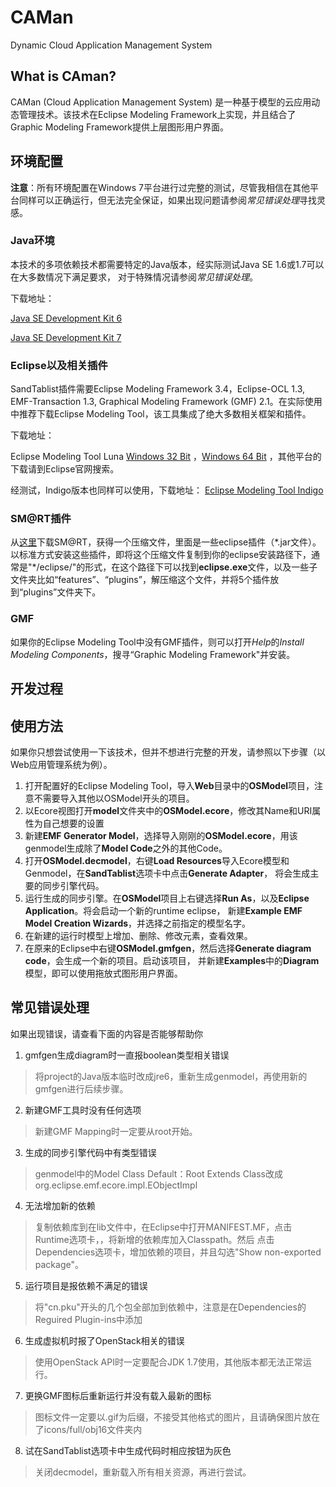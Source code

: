 # CAMan
Dynamic Cloud Application Management System

## What is CAman?

CAMan (Cloud Application Management System) 是一种基于模型的云应用动态管理技术。该技术在Eclipse Modeling Framework上实现，并且结合了Graphic Modeling Framework提供上层图形用户界面。

## 环境配置

**注意**：所有环境配置在Windows 7平台进行过完整的测试，尽管我相信在其他平台同样可以正确运行，但无法完全保证，如果出现问题请参阅*常见错误处理*寻找灵感。

### Java环境

本技术的多项依赖技术都需要特定的Java版本，经实际测试Java SE 1.6或1.7可以在大多数情况下满足要求，
对于特殊情况请参阅*常见错误处理*。

下载地址：

[Java SE Development Kit 6](http://www.oracle.com/technetwork/java/javase/downloads/java-archive-downloads-javase6-419409.html)

[Java SE Development Kit 7](http://www.oracle.com/technetwork/java/javase/downloads/jdk7-downloads-1880260.html)

### Eclipse以及相关插件

SandTablist插件需要Eclipse Modeling Framework 3.4，Eclipse-OCL 1.3, EMF-Transaction 1.3, Graphical Modeling Framework (GMF) 2.1。在实际使用中推荐下载Eclipse Modeling Tool，该工具集成了绝大多数相关框架和插件。

下载地址：

Eclipse Modeling Tool Luna [Windows 32 Bit](https://www.eclipse.org/downloads/download.php?file=/technology/epp/downloads/release/luna/SR2/eclipse-modeling-luna-SR2-win32.zip)
，[Windows 64 Bit](https://www.eclipse.org/downloads/download.php?file=/technology/epp/downloads/release/luna/SR2/eclipse-modeling-luna-SR2-win32-x86_64.zip)
，其他平台的下载请到Eclipse官网搜索。

经测试，Indigo版本也同样可以使用，下载地址：
[Eclipse Modeling Tool Indigo](https://www.eclipse.org/downloads/packages/eclipse-modeling-tools/indigosr2)

### SM@RT插件

从[这里](http://smatrt.googlecode.com/files/smatrt.zip)下载SM@RT，获得一个压缩文件，里面是一些eclipse插件（\*.jar文件）。以标准方式安装这些插件，即将这个压缩文件复制到你的eclipse安装路径下，通常是"\*/eclipse/"的形式，在这个路径下可以找到**eclipse.exe**文件，以及一些子文件夹比如“features”、“plugins”，解压缩这个文件，并将5个插件放到“plugins”文件夹下。

### GMF

如果你的Eclipse Modeling Tool中没有GMF插件，则可以打开*Help*的*Install Modeling Components*，搜寻“Graphic Modeling Framework"并安装。

## 开发过程

## 使用方法

如果你只想尝试使用一下该技术，但并不想进行完整的开发，请参照以下步骤（以Web应用管理系统为例）。

1. 打开配置好的Eclipse Modeling Tool，导入**Web**目录中的**OSModel**项目，注意不需要导入其他以OSModel开头的项目。
2. 以Ecore视图打开**model**文件夹中的**OSModel.ecore**，修改其Name和URI属性为自己想要的设置
3. 新建**EMF Generator Model**，选择导入刚刚的**OSModel.ecore**，用该genmodel生成除了**Model Code**之外的其他Code。
4. 打开**OSModel.decmodel**，右键**Load Resources**导入Ecore模型和Genmodel，在**SandTablist**选项卡中点击**Generate Adapter**，
将会生成主要的同步引擎代码。
5. 运行生成的同步引擎。在**OSModel**项目上右键选择**Run As**，以及**Eclipse Application**。将会启动一个新的runtime eclipse，
新建**Example EMF Model Creation Wizards**，并选择之前指定的模型名字。
6. 在新建的运行时模型上增加、删除、修改元素，查看效果。
7. 在原来的Eclipse中右键**OSModel.gmfgen**，然后选择**Generate diagram code**，会生成一个新的项目。启动该项目，
并新建**Examples**中的**Diagram**模型，即可以使用拖放式图形用户界面。


## 常见错误处理

如果出现错误，请查看下面的内容是否能够帮助你

1. gmfgen生成diagram时一直报boolean类型相关错误
>将project的Java版本临时改成jre6，重新生成genmodel，再使用新的gmfgen进行后续步骤。

2. 新建GMF工具时没有任何选项
> 新建GMF Mapping时一定要从root开始。

3. 生成的同步引擎代码中有类型错误
> genmodel中的Model Class Default：Root Extends Class改成org.eclipse.emf.ecore.impl.EObjectImpl

4. 无法增加新的依赖
> 复制依赖库到在lib文件中，在Eclipse中打开MANIFEST.MF，点击Runtime选项卡，，将新增的依赖库加入Classpath。然后
点击Dependencies选项卡，增加依赖的项目，并且勾选"Show non-exported package"。

5. 运行项目是报依赖不满足的错误
> 将"cn.pku"开头的几个包全部加到依赖中，注意是在Dependencies的Reguired Plugin-ins中添加

6. 生成虚拟机时报了OpenStack相关的错误
> 使用OpenStack API时一定要配合JDK 1.7使用，其他版本都无法正常运行。

7. 更换GMF图标后重新运行并没有载入最新的图标
> 图标文件一定要以.gif为后缀，不接受其他格式的图片，且请确保图片放在了icons/full/obj16文件夹内

8. 试在SandTablist选项卡中生成代码时相应按钮为灰色
> 关闭decmodel，重新载入所有相关资源，再进行尝试。
